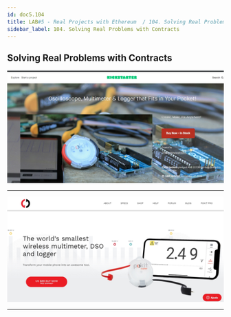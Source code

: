 ```yaml
---
id: doc5.104
title: LAB#5 - Real Projects with Ethereum  / 104. Solving Real Problems with Contracts 
sidebar_label: 104. Solving Real Problems with Contracts
---
```


## Solving Real Problems with Contracts


![alt text](.\assets\Imagem104_1.jpg)

---


![alt text](.\assets\Imagem104_2.jpg)



---
